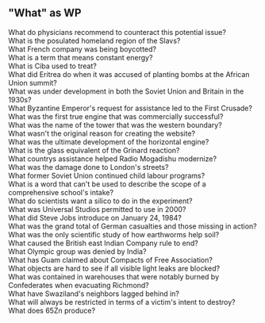 ## "What" as WP
What do physicians recommend to counteract this potential issue?  
What is the posulated homeland region of the Slavs?  
What French company was being boycotted?  
What is a term that means constant energy?  
What is Ciba used to treat?  
What did Eritrea do when it was accused of planting bombs at the African Union summit?  
What was under development in both the Soviet Union and Britain in the 1930s?  
What Byzantine Emperor's request for assistance led to the First Crusade?  
What was the first true engine that was commercially successful?  
What was the name of the tower that was the western boundary?  
What wasn't the original reason for creating the website?  
What was the ultimate development of the horizontal engine?  
What is the glass equivalent of the Grinard reaction?  
What countrys assistance helped Radio Mogadishu modernize?  
What was the damage done to London's streets?  
What former Soviet Union continued child labour programs?  
What is a word that can't be used to describe the scope of a comprehensive school's intake?  
What do scientists want a silico to do in the experiment?  
What was Universal Studios permitted to use in 2000?  
What did Steve Jobs introduce on January 24, 1984?  
What was the grand total of German casualties and those missing in action?  
What was the only scientific study of how earthworms help soil?  
What caused the British east Indian Company rule to end?  
What Olympic group was denied by India?  
What has Guam claimed about Compacts of Free Association?  
What objects are hard to see if all visible light leaks are blocked?  
What was contained in warehouses that were notably burned by Confederates when evacuating Richmond?  
What have Swaziland's neighbors lagged behind in?  
What will always be restricted in terms of a victim's intent to destroy?  
What does 65Zn produce?  
